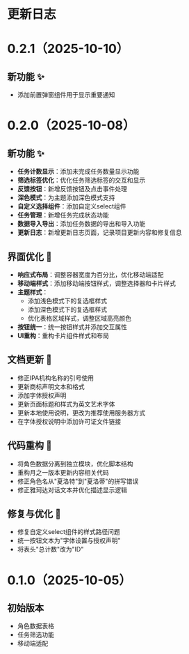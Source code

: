 # 更新日志
# 0.2.1（2025-10-10）
## 新功能 ✨
- 添加前置弹窗组件用于显示重要通知

# 0.2.0（2025-10-08）
## 新功能 ✨
- **任务计数显示**：添加未完成任务数量显示功能
- **筛选标签优化**：优化任务筛选标签的交互和显示
- **反馈按钮**：新增反馈按钮及点击事件处理
- **深色模式**：为主题添加深色模式支持
- **自定义选择组件**：添加自定义select组件
- **任务管理**：新增任务完成状态功能
- **数据导入导出**：添加任务数据的导出和导入功能
- **更新日志**：新增更新日志页面，记录项目更新内容和修复信息

## 界面优化 🎨
- **响应式布局**：调整容器宽度为百分比，优化移动端适配
- **移动端样式**：添加移动端按钮样式，调整选择器和卡片样式
- **主题样式**：
  - 添加浅色模式下的复选框样式
  - 添加深色模式下的复选框样式
  - 优化表格区域样式，调整区域高亮颜色
- **按钮统一**：统一按钮样式并添加交互属性
- **UI重构**：重构卡片组件样式和布局

## 文档更新 📝
- 修正IPA机构名称的引号使用
- 更新商标声明文本和格式
- 添加字体授权声明
- 更新页面标题和样式为英文艺术字体
- 更新本地使用说明，更改为推荐使用服务器方式
- 在字体授权说明中添加许可证文件链接

## 代码重构 🔧
- 将角色数据分离到独立模块，优化脚本结构
- 重构月之一版本更新内容相关代码
- 修正角色名从"夏洛特"到"夏洛蒂"的拼写错误
- 修正雅珂达对话文本并优化描述显示逻辑

## 修复与优化 🔧
- 修复自定义select组件的样式路径问题
- 统一按钮文本为"字体设置与授权声明"
- 将表头"总计数"改为"ID"

# 0.1.0（2025-10-05）
## 初始版本
- 角色数据表格
- 任务筛选功能
- 移动端适配